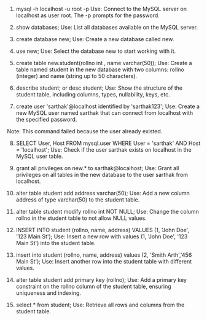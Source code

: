 1. mysql -h localhost -u root -p
Use: Connect to the MySQL server on localhost as user root. The -p prompts for the password.

2. show databases;
Use: List all databases available on the MySQL server.

3. create database new;
Use: Create a new database called new.

4. use new;
Use: Select the database new to start working with it.

5. create table new.student(rollno int , name varchar(50));
Use: Create a table named student in the new database with two columns: rollno (integer) and name (string up to 50 characters).

6. describe student; or desc student;
Use: Show the structure of the student table, including columns, types, nullability, keys, etc.

7. create user 'sarthak'@localhost identified by 'sarthak123';
Use: Create a new MySQL user named sarthak that can connect from localhost with the specified password.

Note: This command failed because the user already existed.

8. SELECT User, Host FROM mysql.user WHERE User = 'sarthak' AND Host = 'localhost';
Use: Check if the user sarthak exists on localhost in the MySQL user table.

9. grant all privileges on new.* to sarthak@localhost;
Use: Grant all privileges on all tables in the new database to the user sarthak from localhost.

10. alter table student add address varchar(50);
Use: Add a new column address of type varchar(50) to the student table.

11. alter table student modify rollno int NOT NULL;
Use: Change the column rollno in the student table to not allow NULL values.

12. INSERT INTO student (rollno, name, address) VALUES (1, 'John Doe', '123 Main St');
Use: Insert a new row with values (1, 'John Doe', '123 Main St') into the student table.

13. insert into student (rollno, name, address) values (2, 'Smith Arth','456 Main St');
Use: Insert another row into the student table with different values.

14. alter table student add primary key (rollno);
Use: Add a primary key constraint on the rollno column of the student table, ensuring uniqueness and indexing.

15. select * from student;
Use: Retrieve all rows and columns from the student table.
